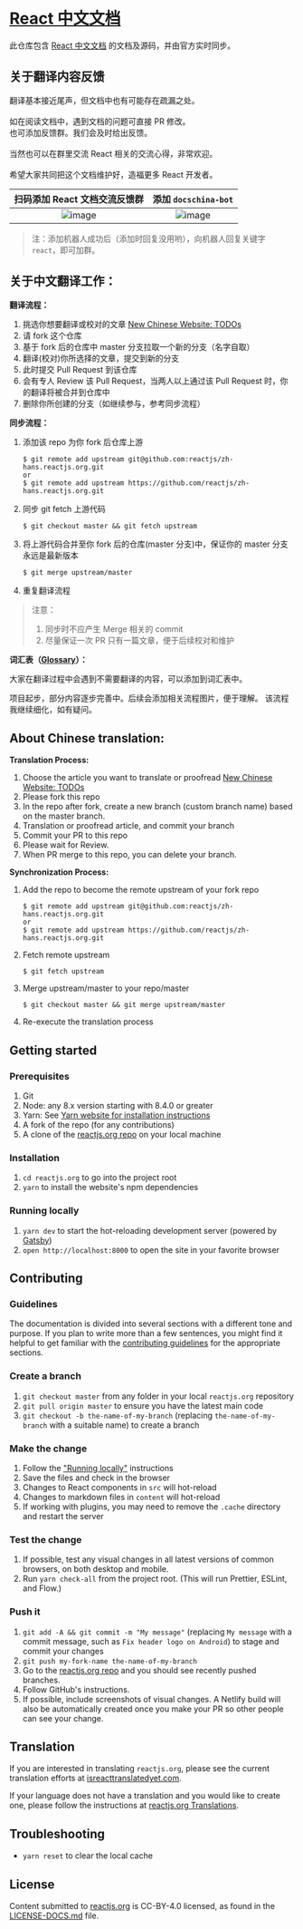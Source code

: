 # [React 中文文档](https://zh-hans.reactjs.org/)

此仓库包含 [React 中文文档](https://zh-hans.reactjs.org/) 的文档及源码，并由官方实时同步。

## 关于翻译内容反馈

翻译基本接近尾声，但文档中也有可能存在疏漏之处。<br><br>
如在阅读文档中，遇到文档的问题可直接 PR 修改。<br>也可添加反馈群。我们会及时给出反馈。<br><br>
当然也可以在群里交流 React 相关的交流心得，非常欢迎。<br><br>
希望大家共同把这个文档维护好，造福更多 React 开发者。<br>

| 扫码添加 React 文档交流反馈群 | 添加 `docschina-bot` |
| :---------------: | :------------------: |
| ![image](https://user-images.githubusercontent.com/13861040/55455847-de942c80-5617-11e9-9762-ae2ed3591969.png) | ![image](https://user-images.githubusercontent.com/13861040/55455900-126f5200-5618-11e9-977a-9c6a0c621eb9.png) | 

> 注：添加机器人成功后（添加时回复没用哟），向机器人回复关键字 `react`，即可加群。

## 关于中文翻译工作：

**翻译流程：**

1. 挑选你想要翻译或校对的文章 [New Chinese Website: TODOs](https://github.com/reactjs/zh-hans.reactjs.org/issues/4) 
2. 请 fork 这个仓库
3. 基于 fork 后的仓库中 master 分支拉取一个新的分支（名字自取）
4. 翻译(校对)你所选择的文章，提交到新的分支
5. 此时提交 Pull Request 到该仓库
6. 会有专人 Review 该 Pull Request，当两人以上通过该 Pull Request 时，你的翻译将被合并到仓库中
7. 删除你所创建的分支（如继续参与，参考同步流程）

**同步流程：**

1. 添加该 repo 为你 fork 后仓库上游

	```
	$ git remote add upstream git@github.com:reactjs/zh-hans.reactjs.org.git
	or
	$ git remote add upstream https://github.com/reactjs/zh-hans.reactjs.org.git
	``` 
	
2. 同步 git fetch 上游代码

	```
	$ git checkout master && git fetch upstream
	```
	
3. 将上游代码合并至你 fork 后的仓库(master 分支)中，保证你的 master 分支永远是最新版本

	```
	$ git merge upstream/master
	```
	
4. 重复翻译流程

> 注意：
> 
> 1. 同步时不应产生 Merge 相关的 commit
> 2. 尽量保证一次 PR 只有一篇文章，便于后续校对和维护

**词汇表（[Glossary](https://github.com/reactjs/zh-hans.reactjs.org/issues/2)）：**

大家在翻译过程中会遇到不需要翻译的内容，可以添加到词汇表中。

项目起步，部分内容逐步完善中。后续会添加相关流程图片，便于理解。
该流程我继续细化，如有疑问。

## About Chinese translation:

**Translation Process:**

1. Choose the article you want to translate or proofread [New Chinese Website: TODOs](https://github.com/reactjs/zh-hans.reactjs.org/issues/4)
2. Please fork this repo
3. In the repo after fork, create a new branch (custom branch name) based on the master branch.
4. Translation or proofread article, and commit your branch
5. Commit your PR to this repo
6. Please wait for Review.
7. When PR merge to this repo, you can delete your branch.

**Synchronization Process:**

1. Add the repo to become the remote upstream of your fork repo 
	
	```
	$ git remote add upstream git@github.com:reactjs/zh-hans.reactjs.org.git
	or
	$ git remote add upstream https://github.com/reactjs/zh-hans.reactjs.org.git
	```
2. Fetch remote upstream

	```
	$ git fetch upstream
	```
3. Merge upstream/master to your repo/master
	
	```
	$ git checkout master && git merge upstream/master
	```
4. Re-execute the translation process

## Getting started

### Prerequisites

1. Git
1. Node: any 8.x version starting with 8.4.0 or greater
1. Yarn: See [Yarn website for installation instructions](https://yarnpkg.com/lang/en/docs/install/)
1. A fork of the repo (for any contributions)
1. A clone of the [reactjs.org repo](https://github.com/reactjs/reactjs.org) on your local machine

### Installation

1. `cd reactjs.org` to go into the project root
1. `yarn` to install the website's npm dependencies

### Running locally

1. `yarn dev` to start the hot-reloading development server (powered by [Gatsby](https://www.gatsbyjs.org))
1. `open http://localhost:8000` to open the site in your favorite browser

## Contributing

### Guidelines

The documentation is divided into several sections with a different tone and purpose. If you plan to write more than a few sentences, you might find it helpful to get familiar with the [contributing guidelines](https://github.com/reactjs/reactjs.org/blob/master/CONTRIBUTING.md#guidelines-for-text) for the appropriate sections.

### Create a branch

1. `git checkout master` from any folder in your local `reactjs.org` repository
1. `git pull origin master` to ensure you have the latest main code
1. `git checkout -b the-name-of-my-branch` (replacing `the-name-of-my-branch` with a suitable name) to create a branch

### Make the change

1. Follow the ["Running locally"](#running-locally) instructions
1. Save the files and check in the browser
  1. Changes to React components in `src` will hot-reload
  1. Changes to markdown files in `content` will hot-reload
  1. If working with plugins, you may need to remove the `.cache` directory and restart the server

### Test the change

1. If possible, test any visual changes in all latest versions of common browsers, on both desktop and mobile.
1. Run `yarn check-all` from the project root. (This will run Prettier, ESLint, and Flow.)

### Push it

1. `git add -A && git commit -m "My message"` (replacing `My message` with a commit message, such as `Fix header logo on Android`) to stage and commit your changes
1. `git push my-fork-name the-name-of-my-branch`
1. Go to the [reactjs.org repo](https://github.com/reactjs/reactjs.org) and you should see recently pushed branches.
1. Follow GitHub's instructions.
1. If possible, include screenshots of visual changes. A Netlify build will also be automatically created once you make your PR so other people can see your change.

## Translation

If you are interested in translating `reactjs.org`, please see the current translation efforts at [isreacttranslatedyet.com](https://www.isreacttranslatedyet.com/).


If your language does not have a translation and you would like to create one, please follow the instructions at [reactjs.org Translations](https://github.com/reactjs/reactjs.org-translation#translating-reactjsorg).

## Troubleshooting

- `yarn reset` to clear the local cache

## License
Content submitted to [reactjs.org](https://reactjs.org/) is CC-BY-4.0 licensed, as found in the [LICENSE-DOCS.md](https://github.com/open-source-explorer/reactjs.org/blob/master/LICENSE-DOCS.md) file.

